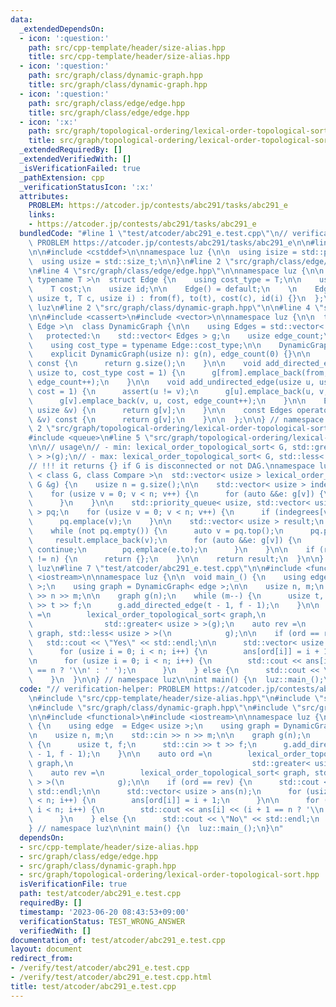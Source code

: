 ```yaml
---
data:
  _extendedDependsOn:
  - icon: ':question:'
    path: src/cpp-template/header/size-alias.hpp
    title: src/cpp-template/header/size-alias.hpp
  - icon: ':question:'
    path: src/graph/class/dynamic-graph.hpp
    title: src/graph/class/dynamic-graph.hpp
  - icon: ':question:'
    path: src/graph/class/edge/edge.hpp
    title: src/graph/class/edge/edge.hpp
  - icon: ':x:'
    path: src/graph/topological-ordering/lexical-order-topological-sort.hpp
    title: src/graph/topological-ordering/lexical-order-topological-sort.hpp
  _extendedRequiredBy: []
  _extendedVerifiedWith: []
  _isVerificationFailed: true
  _pathExtension: cpp
  _verificationStatusIcon: ':x:'
  attributes:
    PROBLEM: https://atcoder.jp/contests/abc291/tasks/abc291_e
    links:
    - https://atcoder.jp/contests/abc291/tasks/abc291_e
  bundledCode: "#line 1 \"test/atcoder/abc291_e.test.cpp\"\n// verification-helper:\
    \ PROBLEM https://atcoder.jp/contests/abc291/tasks/abc291_e\n\n#line 2 \"src/cpp-template/header/size-alias.hpp\"\
    \n\n#include <cstddef>\n\nnamespace luz {\n\n  using isize = std::ptrdiff_t;\n\
    \  using usize = std::size_t;\n\n}\n#line 2 \"src/graph/class/edge/edge.hpp\"\n\
    \n#line 4 \"src/graph/class/edge/edge.hpp\"\n\nnamespace luz {\n\n  template <\
    \ typename T >\n  struct Edge {\n    using cost_type = T;\n\n    usize from, to;\n\
    \    T cost;\n    usize id;\n\n    Edge() = default;\n    \n    Edge(usize f,\
    \ usize t, T c, usize i) : from(f), to(t), cost(c), id(i) {}\n  };\n\n} // namespace\
    \ luz\n#line 2 \"src/graph/class/dynamic-graph.hpp\"\n\n#line 4 \"src/graph/class/dynamic-graph.hpp\"\
    \n\n#include <cassert>\n#include <vector>\n\nnamespace luz {\n\n  template < typename\
    \ Edge >\n  class DynamicGraph {\n\n    using Edges = std::vector< Edge >;\n\n\
    \   protected:\n    std::vector< Edges > g;\n    usize edge_count;\n\n   public:\n\
    \    using cost_type = typename Edge::cost_type;\n\n    DynamicGraph() = default;\n\
    \    explicit DynamicGraph(usize n): g(n), edge_count(0) {}\n\n    usize size()\
    \ const {\n      return g.size();\n    }\n\n    void add_directed_edge(usize from,\
    \ usize to, cost_type cost = 1) {\n      g[from].emplace_back(from, to, cost,\
    \ edge_count++);\n    }\n\n    void add_undirected_edge(usize u, usize v, cost_type\
    \ cost = 1) {\n      assert(u != v);\n      g[u].emplace_back(u, v, cost, edge_count);\n\
    \      g[v].emplace_back(v, u, cost, edge_count++);\n    }\n\n    Edges operator[](const\
    \ usize &v) {\n      return g[v];\n    }\n\n    const Edges operator[](const usize\
    \ &v) const {\n      return g[v];\n    }\n\n  };\n\n} // namespace luz\n#line\
    \ 2 \"src/graph/topological-ordering/lexical-order-topological-sort.hpp\"\n\n\
    #include <queue>\n#line 5 \"src/graph/topological-ordering/lexical-order-topological-sort.hpp\"\
    \n\n// usage\n// - min: lexical_order_topological_sort< G, std::greater< usize\
    \ > >(g);\n// - max: lexical_order_topological_sort< G, std::less< usize > >(g);\n\
    // !!! it returns {} if G is disconnected or not DAG.\nnamespace luz {\n\n  template\
    \ < class G, class Compare >\n  std::vector< usize > lexical_order_topological_sort(const\
    \ G &g) {\n    usize n = g.size();\n\n    std::vector< usize > indegrees(n);\n\
    \    for (usize v = 0; v < n; v++) {\n      for (auto &&e: g[v]) {\n        indegrees[e.to]++;\n\
    \      }\n    }\n\n    std::priority_queue< usize, std::vector< usize >, Compare\
    \ > pq;\n    for (usize v = 0; v < n; v++) {\n      if (indegrees[v]) continue;\n\
    \      pq.emplace(v);\n    }\n\n    std::vector< usize > result;\n    result.reserve(n);\n\
    \    while (not pq.empty()) {\n      auto v = pq.top();\n      pq.pop();\n\n \
    \     result.emplace_back(v);\n      for (auto &&e: g[v]) {\n        if (--indegrees[e.to])\
    \ continue;\n        pq.emplace(e.to);\n      }\n    }\n\n    if (result.size()\
    \ != n) {\n      return {};\n    }\n\n    return result;\n  }\n\n} // namespace\
    \ luz\n#line 7 \"test/atcoder/abc291_e.test.cpp\"\n\n#include <functional>\n#include\
    \ <iostream>\n\nnamespace luz {\n\n  void main_() {\n    using edge  = Edge< usize\
    \ >;\n    using graph = DynamicGraph< edge >;\n\n    usize n, m;\n    std::cin\
    \ >> n >> m;\n\n    graph g(n);\n    while (m--) {\n      usize t, f;\n      std::cin\
    \ >> t >> f;\n      g.add_directed_edge(t - 1, f - 1);\n    }\n\n    auto ord\
    \ =\n        lexical_order_topological_sort< graph,\n                        \
    \                std::greater< usize > >(g);\n    auto rev =\n        lexical_order_topological_sort<\
    \ graph, std::less< usize > >(\n            g);\n\n    if (ord == rev) {\n   \
    \   std::cout << \"Yes\" << std::endl;\n\n      std::vector< usize > ans(n);\n\
    \      for (usize i = 0; i < n; i++) {\n        ans[ord[i]] = i + 1;\n      }\n\
    \n      for (usize i = 0; i < n; i++) {\n        std::cout << ans[i] << (i + 1\
    \ == n ? '\\n' : ' ');\n      }\n    } else {\n      std::cout << \"No\" << std::endl;\n\
    \    }\n  }\n\n} // namespace luz\n\nint main() {\n  luz::main_();\n}\n"
  code: "// verification-helper: PROBLEM https://atcoder.jp/contests/abc291/tasks/abc291_e\n\
    \n#include \"src/cpp-template/header/size-alias.hpp\"\n#include \"src/graph/class/edge/edge.hpp\"\
    \n#include \"src/graph/class/dynamic-graph.hpp\"\n#include \"src/graph/topological-ordering/lexical-order-topological-sort.hpp\"\
    \n\n#include <functional>\n#include <iostream>\n\nnamespace luz {\n\n  void main_()\
    \ {\n    using edge  = Edge< usize >;\n    using graph = DynamicGraph< edge >;\n\
    \n    usize n, m;\n    std::cin >> n >> m;\n\n    graph g(n);\n    while (m--)\
    \ {\n      usize t, f;\n      std::cin >> t >> f;\n      g.add_directed_edge(t\
    \ - 1, f - 1);\n    }\n\n    auto ord =\n        lexical_order_topological_sort<\
    \ graph,\n                                        std::greater< usize > >(g);\n\
    \    auto rev =\n        lexical_order_topological_sort< graph, std::less< usize\
    \ > >(\n            g);\n\n    if (ord == rev) {\n      std::cout << \"Yes\" <<\
    \ std::endl;\n\n      std::vector< usize > ans(n);\n      for (usize i = 0; i\
    \ < n; i++) {\n        ans[ord[i]] = i + 1;\n      }\n\n      for (usize i = 0;\
    \ i < n; i++) {\n        std::cout << ans[i] << (i + 1 == n ? '\\n' : ' ');\n\
    \      }\n    } else {\n      std::cout << \"No\" << std::endl;\n    }\n  }\n\n\
    } // namespace luz\n\nint main() {\n  luz::main_();\n}\n"
  dependsOn:
  - src/cpp-template/header/size-alias.hpp
  - src/graph/class/edge/edge.hpp
  - src/graph/class/dynamic-graph.hpp
  - src/graph/topological-ordering/lexical-order-topological-sort.hpp
  isVerificationFile: true
  path: test/atcoder/abc291_e.test.cpp
  requiredBy: []
  timestamp: '2023-06-20 08:43:53+09:00'
  verificationStatus: TEST_WRONG_ANSWER
  verifiedWith: []
documentation_of: test/atcoder/abc291_e.test.cpp
layout: document
redirect_from:
- /verify/test/atcoder/abc291_e.test.cpp
- /verify/test/atcoder/abc291_e.test.cpp.html
title: test/atcoder/abc291_e.test.cpp
---
```

